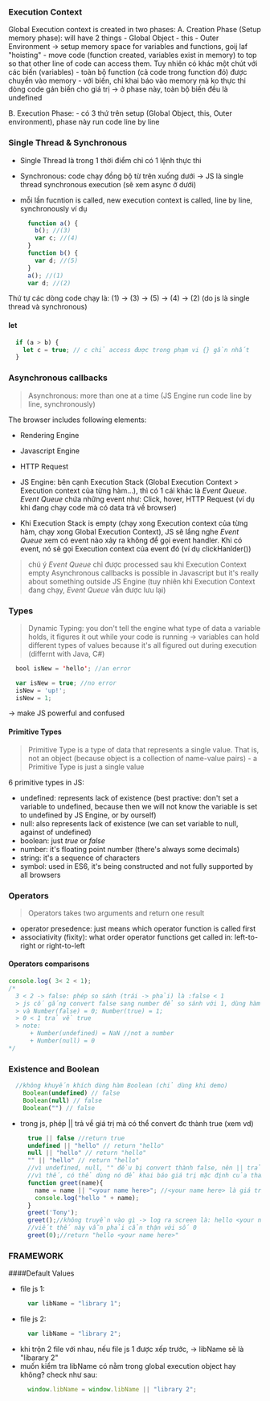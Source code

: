 ### Execution Context
Global Execution context is created in two phases:
  A. Creation Phase (Setup memory phase): will have 2 things
    - Global Object
    - this
    - Outer Environment
    -> setup memory space for variables and functions, goij laf "hoisting" - move code (function created, variables exist in memory) to top so that other line of code can access them. Tuy nhiên có khác một chút với các biến (variables)
      - toàn bộ function (cả code trong function đó) được chuyển vào memory
      - với biến, chỉ khai báo vào memory mà ko thực thi dòng code gán biến cho giá trị
    -> ở phase này, toàn bộ biến đều là undefined

  B. Execution Phase:
    - có 3 thứ trên setup (Global Object, this, Outer environment), phase này run code line by line

### Single Thread & Synchronous
  - Single Thread là trong 1 thời điểm chỉ có 1 lệnh thực thi
  - Synchronous: code chạy đồng bộ từ trên xuống dưới
  -> JS là single thread synchronous execution (sẽ xem async ở dưới)
  - mỗi lần fucntion is called, new execution context is called, line by line, synchronously
  ví dụ
  
    ```javascript
      function a() {
        b(); //(3)
        var c; //(4)
      }
      function b() {
        var d; //(5)
      }
      a(); //(1)
      var d; //(2)
    ```
Thứ tự các dòng code chạy là: (1) -> (3) -> (5) -> (4) -> (2) (do js là single thread và synchronous)

#### let

  ```javascript
    if (a > b) {
      let c = true; // c chỉ access được trong phạm vi {} gần nhất
    }
  ```

### Asynchronous callbacks
> Asynchronous: more than one at a time (JS Engine run code line by line, synchronously)

The browser includes following elements:
  - Rendering Engine
  - Javascript Engine
  - HTTP Request

- JS Engine: bên cạnh Execution Stack (Global Execution Context > Execution context của từng hàm...), thì có 1 cái khác là *Event Queue*. *Event Queue* chứa những event như: Click, hover, HTTP Request (ví dụ khi đang chạy code mà có data trả về browser)
- Khi Execution Stack is empty (chạy xong Execution context của từng hàm, chạy xong Global Execution Context), JS sẽ lắng nghe *Event Queue* xem có event nào xảy ra không để gọi event handler. Khi có event, nó sẽ gọi Execution context của event đó (ví dụ clickHanlder())
> chú ý *Event Queue* chỉ được processed sau khi Execution Context empty
Asynchronous callbacks is possible in Javascript but it's really about something outside JS Engine (tuy nhiên khi Execution Context đang chạy, *Event Queue* vẫn được lưu lại)

### Types
  > Dynamic Typing: you don't tell the engine what type of data a variable holds, it figures it out while your code is running -> variables can hold different types of values because it's all figured out during execution (differnt with Java, C#)

  ```Java
    bool isNew = 'hello'; //an error
  ```
  
  ```javascript
    var isNew = true; //no error
    isNew = 'up!';
    isNew = 1;
  ```
  -> make JS powerful and confused

#### Primitive Types
> Primitive Type is a type of data that represents a single value. That is, not an object (because object is a collection of name-value pairs) - a Primitive Type is just a single value

6 primitive types in JS:
  - undefined: represents lack of existence (best practive: don't set a variable to undefined, because then we will not know the variable is set to undefined by JS Engine, or by ourself)
  - null: also represents lack of existence (we can set variable to null, against of undefined)
  - boolean: just *true* or *false*
  - number: it's floating point number (there's always some decimals)
  - string: it's a sequence of characters
  - symbol: used in ES6, it's being constructed and not fully supported by all browsers

### Operators
> Operators takes two arguments and return one result

- operator presedence: just means which operator function is called first
- associativity (fixity): what order operator functions get called in: left-to-right or right-to-left

#### Operators comparisons
  ```javascript
  console.log( 3< 2 < 1);
  /*
    3 < 2 -> false: phép so sánh (trái -> phải) là :false < 1
    > js cố gắng convert false sang number để so sánh với 1, dùng hàm Number(false)
    > và Number(false) = 0; Number(true) = 1;
    > 0 < 1 trả về true
    > note:
        + Number(undefined) = NaN //not a number
        + Number(null) = 0
  */
  ```

### Existence and Boolean
  ```javascript
    //không khuyến khích dùng hàm Boolean (chỉ dùng khi demo)
      Boolean(undefined) // false
      Boolean(null) // false
      Boolean("") // false
  ```
  - trong js, phép || trả về giá trị mà có thể convert đc thành true (xem vd)
    ```javascript
      true || false //return true
      undefined || "hello" // return "hello"
      null || "hello" // return "hello"
      "" || "hello" // return "hello"
      //vì undefined, null, "" đều bị convert thành false, nên || trả về "hello", giá trị mà được convert sẽ thành true
      //vì thế, có thể dùng nó để khai báo giá trị mặc định của tham số truyền vào như sau
      function greet(name){
        name = name || "<your name here>"; //<your name here> là giá trị default trong trường hợp gọi hàm greet() nhưng ko truyền vào gì, đồng thời || cũng có priority cao hơn = nên sẽ được thực thi trước
        console.log("hello " + name);
      }
      greet('Tony');
      greet();//không truyền vào gì -> log ra screen là: hello <your name here>
      //viết thế này vẫn phải cẩn thận với số 0
      greet(0);//return "hello <your name here>"
    ```

### FRAMEWORK
####Default Values
  - file js 1:
    ```javascript
      var libName = "library 1";
    ```
  - file js 2:
    ```javascript
      var libName = "library 2";
    ```
  - khi trộn 2 file với nhau, nếu file js 1 được xếp trước, -> libName sẽ là "libarary 2"
  - muốn kiểm tra libName có nằm trong global execution object hay không? check như sau:
    ```javascript
      window.libName = window.libName || "library 2";
    ```
